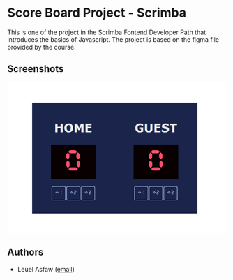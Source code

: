 # Score Board Project - Scrimba

This is one of the project in the Scrimba Fontend Developer Path that introduces the basics of Javascript. The project is based on the figma file provided by the course.

## Screenshots
![Score Board Project Screenshot](image.png)

## Authors
- Leuel Asfaw ([email](mailto:leuela1993@gmail.com))

